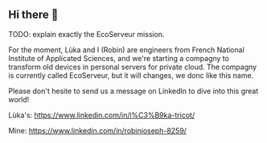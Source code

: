 ## Hi there 👋

TODO: explain exactly the EcoServeur mission.

For the moment, Lùka and I (Robin) are engineers from French National Institute of Applicated Sciences, and we're starting a compagny to transform old devices in personal servers for private cloud.
The compagny is currently called EcoServeur, but it will changes, we donc like this name.

Please don't hesite to send us a message on LinkedIn to dive into this great world! 

Lùka's: https://www.linkedin.com/in/l%C3%B9ka-tricot/

Mine: https://www.linkedin.com/in/robinjoseph-8259/
